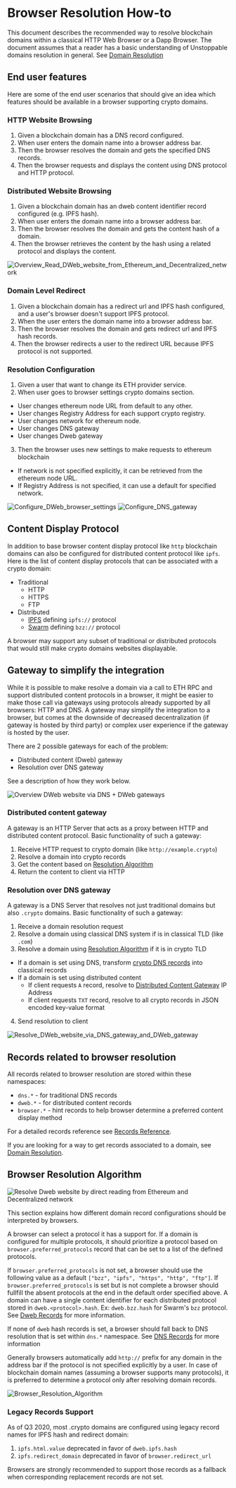 # Browser Resolution How-to

This document describes the recommended way to resolve blockchain domains within a classical HTTP Web Browser or a Dapp Browser.
The document assumes that a reader has a basic understanding of Unstoppable domains resolution in general. See [Domain Resolution](./ARCHITECTURE.md#domain-resolution)

## End user features

Here are some of the end user scenarios that should give an idea which features should be available in a browser supporting crypto domains.

### HTTP Website Browsing


1. Given a blockchain domain has a DNS record configured.
1. When user enters the domain name into a browser address bar.
2. Then the browser resolves the domain and gets the specified DNS records.
3. Then the browser requests and displays the content using DNS protocol and HTTP protocol.

### Distributed Website Browsing

1. Given a blockchain domain has an dweb content identifier record configured (e.g. IPFS hash).
2. When user enters the domain name into a browser address bar.
3. Then the browser resolves the domain and gets the content hash of a domain.
4. Then the browser retrieves the content by the hash using a related protocol and displays the content.

![Overview_Read_DWeb_website_from_Ethereum_and_Decentralized_network](./documentation/diagrams/browser-resolution/Overview_Read_DWeb_website_from_Ethereum_and_Decentralized_network.png)

### Domain Level Redirect

1. Given a blockchain domain has a redirect url and IPFS hash configured, and a user's browser doesn't support IPFS protocol.
2. When the user enters the domain name into a browser address bar.
3. Then the browser resolves the domain and gets redirect url and IPFS hash records.
4. Then the browser redirects a user to the redirect URL because IPFS protocol is not supported.

### Resolution Configuration

1. Given a user that want to change its ETH provider service.
2. When user goes to browser settings crypto domains section.
  * User changes ethereum node URL from default to any other.
  * User changes Registry Address for each support crypto registry.
  * User changes network for ethereum node.
  * User changes DNS gateway
  * User changes Dweb gateway
3. Then the browser uses new settings to make requests to ethereum blockchain
  * If network is not specified explicitly, it can be retrieved from the ethereum node URL.
  * If Registry Address is not specified, it can use a default for specified network.

![Configure_DWeb_browser_settings](./documentation/diagrams/browser-resolution/Configure_DWeb_browser_settings.png)
![Configure_DNS_gateway](./documentation/diagrams/browser-resolution/Configure_DNS_gateway.png)

## Content Display Protocol

In addition to base browser content display protocol like `http` blockchain domains can also be configured for distributed content protocol like `ipfs`. Here is the list of content display protocols that can be associated with a crypto domain:

* Traditional
  * HTTP
  * HTTPS
  * FTP
* Distributed
  * [IPFS](https://en.wikipedia.org/wiki/InterPlanetary_File_System) defining `ipfs://` protocol
  * [Swarm](https://swarm-guide.readthedocs.io/en/stable/architecture.html#the-bzz-protocol) defining `bzz://` protocol

A browser may support any subset of traditional or distributed protocols that would still make crypto domains websites displayable.


## Gateway to simplify the integration

While it is possible to make resolve a domain via a call to ETH RPC and support distributed content protocols in a browser, it might be easier to make those call via gateways using protocols already supported by all browsers: HTTP and DNS.
A gateway may simplify the integration to a browser, but comes at the downside of decreased decentralization (if gateway is hosted by third party) or complex user experience if the gateway is hosted by the user.

There are 2 possible gateways for each of the problem:

* Distributed content (Dweb) gateway
* Resolution over DNS gateway

See a description of how they work below.

<div id="distributed-gateway"></div>

![Overview DWeb website via DNS + DWeb gateways](./documentation/diagrams/browser-resolution/Overview_DWeb_website_via_DNS_DWeb_gateways.png)

### Distributed content gateway

A gateway is an HTTP Server that acts as a proxy between HTTP and distributed content protocol. 
Basic functionality of such a gateway:

1. Receive HTTP request to crypto domain (like `http://example.crypto`) 
2. Resolve a domain into crypto records
3. Get the content based on [Resolution Algorithm](#resolution-algorithm)
4. Return the content to client via HTTP

### Resolution over DNS gateway

A gateway is a DNS Server that resolves not just traditional domains but also `.crypto` domains.
Basic functionality of such a gateway:

1. Receive a domain resolution request
2. Resolve a domain using classical DNS system if is in classical TLD (like `.com`)
3. Resolve a domain using [Resolution Algorithm](#resolution-algorithm) if it is in crypto TLD
  * If a domain is set using DNS, transform [crypto DNS records](./ARCHITECTURE.md#dns-records) into classical records
  * If a domain is set using distributed content
    * If client requests `A` record, resolve to [Distributed Content Gateway](#distributed-gateway) IP Address
    * If client requests `TXT` record, resolve to all crypto records in JSON encoded key-value format
4. Send resolution to client

![Resolve_DWeb_website_via_DNS_gateway_and_DWeb_gateway](./documentation/diagrams/browser-resolution/Resolve_DWeb_website_via_DNS_gateway_and_DWeb_gateway.png)


## Records related to browser resolution

All records related to browser resolution are stored within these namespaces:

* `dns.*` - for traditional DNS records
* `dweb.*` - for distributed content records
* `browser.*` - hint records to help browser determine a preferred content display method

For a detailed records reference see [Records Reference](./RECORDS_REFERENCE.md).

If you are looking for a way to get records associated to a domain,
see [Domain Resolution](./ARCHITECTURE.md#domain-resolution).

<div id="resolution-algorithm"></div>

## Browser Resolution Algorithm

![Resolve Dweb website by direct reading from Ethereum and Decentralized network](./documentation/diagrams/browser-resolution/Resolve_DWeb_website_by_direct_reading_from_Ethereum_and_Decentralized_network.png)


This section explains how different domain record configurations should be interpreted by browsers.

A browser can select a protocol it has a support for.
If a domain is configured for multiple protocols, it should prioritize a protocol based on `browser.preferred_protocols` record that can be set to a list of the defined protocols.

If `browser.preferred_protocols` is not set, a browser should use the following value as a default `["bzz", "ipfs", "https", "http", "ftp"]`.
If `browser.preferred_protocols` is set but is not complete a browser should fullfill the absent protocols at the end in the default order specified above.
A domain can have a single content identifier for each distributed protocol stored in `dweb.<protocol>.hash`. Ex: `dweb.bzz.hash` for Swarm's `bzz` protocol. See [Dweb Records](./ARCHITECTURE.md#dweb-records) for more information.

If none of `dweb` hash records is set, a browser should fall back to DNS resolution that is set within `dns.*` namespace.
See [DNS Records](./ARCHITECTURE.md#dns-records) for more information

Generally browsers automatically add `http://` prefix for any domain in the address bar if the protocol is not specified explicitly by a user. In case of blockchain domain names (assuming a browser supports many protocols), it is preferred to determine a protocol only after resolving domain records.

![Browser_Resolution_Algorithm](./documentation/diagrams/browser-resolution/Browser_Resolution_Algorithm.png)

### Legacy Records Support

As of Q3 2020, most .crypto domains are configured using legacy record names for IPFS hash and redirect domain:

1. `ipfs.html.value` deprecated in favor of `dweb.ipfs.hash`
2. `ipfs.redirect_domain` deprecated in favor of `browser.redirect_url`

Browsers are strongly recommended to support those records as a fallback when corresponding replacement records are not set.
